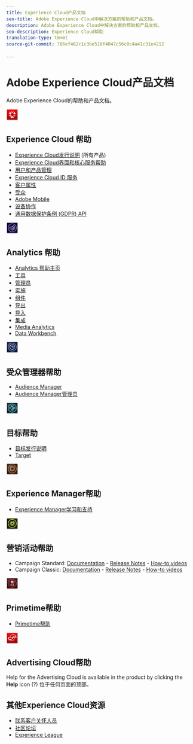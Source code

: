 ```yaml
---
title: Experience Cloud产品文档
seo-title: Adobe Experience Cloud中解决方案的帮助和产品文档。
description: Adobe Experience Cloud中解决方案的帮助和产品文档。
seo-description: Experience Cloud帮助
translation-type: tm+mt
source-git-commit: 786ef462c1c3be516f4047c56c0c4a41c31e4212

---
```



# Adobe Experience Cloud产品文档

Adobe Experience Cloud的帮助和产品文档。

![Experience Cloud 帮助](assets/experience_cloud_appicon_32.png)

## Experience Cloud 帮助

* [Experience Cloud发行说明](https://docs.adobe.com/content/help/en/release-notes/experience-cloud/current.html) (所有产品)
* [Experience Cloud界面和核心服务帮助](https://docs.adobe.com/content/help/en/core-services/interface/experience-cloud.html)
* [用户和产品管理](https://docs.adobe.com/content/help/en/core-services/interface/manage-users-and-products/admin-getting-started.html)
* [Experience Cloud ID 服务](https://docs.adobe.com/content/help/en/id-service/using/home.html)
* [客户属性](https://docs.adobe.com/content/help/en/core-services/interface/customer-attributes/attributes.html)
* [受众](https://docs.adobe.com/content/help/en/core-services/interface/audiences/audience-library.html)
* [Adobe Mobile](https://docs.adobe.com/content/help/en/mobile-services/using/home.html)
* [设备协作](https://docs.adobe.com/content/help/en/device-co-op/using/home.html)
* [通用数据保护条例 (GDPR) API](https://www.adobe.io/apis/experiencecloud/gdpr.html)

![Analytics 帮助](assets/mc_analytics_32.png)

## Analytics 帮助

* [Analytics 帮助主页](https://docs.adobe.com/content/help/en/analytics/landing/home.html)
* [工具](https://docs.adobe.com/content/help/en/analytics/analyze/home.html)
* [管理员](https://docs.adobe.com/content/help/en/analytics/admin/home.html)
* [实施](https://docs.adobe.com/content/help/en/analytics/implementation/home.html)
* [组件](https://docs.adobe.com/content/help/en/analytics/components/home.html)
* [导出](https://docs.adobe.com/content/help/en/analytics/export/home.html)
* [导入](https://docs.adobe.com/content/help/en/analytics/import/home.html)
* [集成](https://docs.adobe.com/content/help/en/analytics/integration/home.html)
* [Media Analytics](https://docs.adobe.com/content/help/en/media-analytics/using/media-overview.html)
* [Data Workbench](https://marketing.adobe.com/resources/help/en_US/insight/)

![受众管理器帮助](assets/mc_audiencemanager_32.png)

## 受众管理器帮助

* [Audience Manager](https://marketing.adobe.com/resources/help/en_US/aam/)
* [Audience Manager管理员](https://marketing.adobe.com/resources/help/en_US/aam/admin/index.html)

![目标帮助](assets/mc_target_32.png)

## 目标帮助

* [目标发行说明](https://docs.adobe.com/content/help/en/target/using/release-notes/release-notes.html)
* [Target](https://docs.adobe.com/content/help/en/target/using/target-home.html)

![Experience Manager帮助](assets/mc_experiencemanager_32.png)

## Experience Manager帮助

* [Experience Manager学习和支持](https://helpx.adobe.com/support/experience-manager.html)

![营销活动帮助](assets/mc_campaign_32.png)

## 营销活动帮助

* Campaign Standard: [Documentation](https://helpx.adobe.com/support/campaign/standard.html) - [Release Notes](https://docs.adobe.com/content/help/en/campaign-standard/using/release-notes/release-notes.html) - [How-to videos](https://docs.adobe.com/content/help/en/campaign-learn/campaign-standard-tutorials/overview.html)
* Campaign Classic: [Documentation](https://helpx.adobe.com/support/campaign/classic.html) - [Release Notes](https://docs.campaign.adobe.com/doc/AC/en/RN.html) - [How-to videos](https://docs.adobe.com/content/help/en/campaign-learn/campaign-classic-tutorials/overview.html)

![Primetime帮助](assets/primetime_app_32.png)

## Primetime帮助

* [Primetime帮助](http://help.adobe.com/en_US/primetime/)

![Advertising Cloud帮助](assets/advertisingcloud_appicon_32.png)

## Advertising Cloud帮助

Help for the Advertising Cloud is available in the product by clicking the **Help** icon (?) 位于任何页面的顶部。

## 其他Experience Cloud资源

* [联系客户关怀人员](https://helpx.adobe.com/contact/enterprise-support.ec.html)
* [社区论坛](https://forums.adobe.com/community/experience-cloud)
* [Experience League](https://landing.adobe.com/experience-league/)